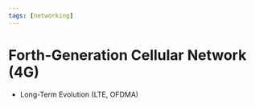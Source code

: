 ```yaml
---
tags: [networking]
---
```


# Forth-Generation Cellular Network (4G)

- Long-Term Evolution (LTE, OFDMA)
